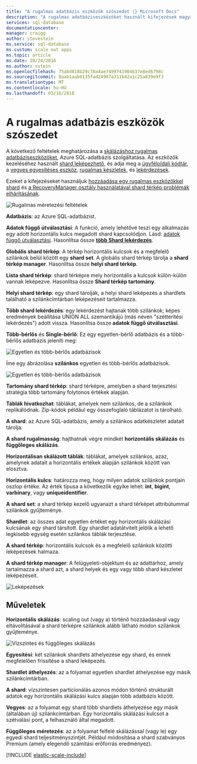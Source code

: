 ```yaml
---
title: "A rugalmas adatbázis eszközök szószedet |} Microsoft Docs"
description: "A rugalmas adatbáziseszközöket használt kifejezések magyarázatát"
services: sql-database
documentationcenter: 
manager: craigg
author: stevestein
ms.service: sql-database
ms.custom: scale out apps
ms.topic: article
ms.date: 10/24/2016
ms.author: sstein
ms.openlocfilehash: 75abd818b29c78a4ae7499741904637e8ed6798c
ms.sourcegitcommit: 8aab1aab0135fad24987a311b42a1c25a839e9f3
ms.translationtype: MT
ms.contentlocale: hu-HU
ms.lasthandoff: 03/16/2018
---
```

# <a name="elastic-database-tools-glossary"></a>A rugalmas adatbázis eszközök szószedet
A következő feltételek meghatározása a [skálázáshoz rugalmas adatbáziseszközöket](sql-database-elastic-scale-introduction.md), Azure SQL-adatbázis szolgáltatása. Az eszközök kezeléséhez használt [shard leképezhető](sql-database-elastic-scale-shard-map-management.md), és adja meg a [ügyféloldali kódtár](sql-database-elastic-database-client-library.md), a [vegyes egyesítéses eszköz](sql-database-elastic-scale-overview-split-and-merge.md), [rugalmas készletek](sql-database-elastic-pool.md), és [lekérdezések](sql-database-elastic-query-overview.md). 

Ezeket a kifejezéseket használjuk [hozzáadása egy rugalmas eszközökkel shard](sql-database-elastic-scale-add-a-shard.md) és [a RecoveryManager osztály használatával shard térkép problémák elhárításának](sql-database-elastic-database-recovery-manager.md).

![Rugalmas méretezési feltételek][1]

**Adatbázis**: az Azure SQL-adatbázist. 

**Adatok függő útválasztási**: A funkció, amely lehetővé teszi egy alkalmazás egy adott horizontális kulcs megadott shard kapcsolódjon. Lásd: [adatok függő útválasztási](sql-database-elastic-scale-data-dependent-routing.md). Hasonlítsa össze  **[több Shard lekérdezés](sql-database-elastic-scale-multishard-querying.md)**.

**Globális shard térkép**: A térkép horizontális kulcsok és a megfelelő szilánkok belül között egy **shard set**. A globális shard térkép tárolja a **shard térkép manager**. Hasonlítsa össze **helyi shard térkép**.

**Lista shard térkép**: shard térképre mely horizontális a kulcsok külön-külön vannak leképezve. Hasonlítsa össze **Shard térkép tartomány**.   

**Helyi shard térkép**: egy shard tárolják, a helyi shard leképezés a shardlets található a szilánkcímtárban leképezéseit tartalmazza.

**Több shard lekérdezés**: egy lekérdezést hajtanak több szilánkok; képes eredmények beállítása UNION ALL szemantikájú (más néven "szétterítési lekérdezés") adott vissza. Hasonlítsa össze **adatok függő útválasztási**.

**Több-bérlős** és **Single-bérlő**: Ez egy egyetlen-bérlő adatbázis és a több-bérlős adatbázis jeleníti meg:

![Egyetlen és több-bérlős adatbázisok](./media/sql-database-elastic-scale-glossary/multi-single-simple.png)

Íme egy ábrázolása **szilánkos** egyetlen és több-bérlős adatbázisok. 

![Egyetlen és több-bérlős adatbázisok](./media/sql-database-elastic-scale-glossary/shards-single-multi.png)

**Tartomány shard térkép**: shard térképre, amelyben a shard terjesztési stratégia több tartomány folytonos értékek alapján. 

**Táblák hivatkozhat**: táblákat, amelyek nem szilánkos, de a szilánkok replikálódnak. Zip-kódok például egy összefoglaló táblázatot is tárolható. 

**A shard**: az Azure SQL-adatbázis, amely a szilánkos adatkészletet adatait tárolja. 

**A shard rugalmasság**: hajthatnak végre mindkét **horizontális skálázás** és **függőleges skálázás**.

**Horizontálisan skálázott táblák**: táblákat, amelyek szilánkos, azaz, amelynek adatait a horizontális értékek alapján szilánkok között van elosztva. 

**Horizontális kulcs**: határozza meg, hogy milyen adatok szilánkok pontjain oszlop értéke. Az érték típusa a következők egyike lehet: **int**, **bigint**, **varbinary**, vagy **uniqueidentifier**. 

**A shard set**: a shard térkép kezelő ugyanazt a shard térképet attribútummal szilánkok gyűjteménye.  

**Shardlet**: az összes adat egyetlen értéket egy horizontális skálázási kulcsának egy shard társított. Egy shardlet adatátvitelt jelölik a lehető legkisebb egység esetén szilánkos táblák terjesztése. 

**A shard térkép**: horizontális kulcsok és a megfelelő szilánkok közötti leképezések halmaza.

**A shard térkép manager**: A felügyeleti-objektum és az adattárhoz, amely tartalmazza a shard azt, a shard helyek és egy vagy több shard készletet leképezéseit.

![Leképezések][2]

## <a name="verbs"></a>Műveletek
**Horizontális skálázás**: scaling out (vagy a) történő hozzáadásával vagy eltávolításával a shard térképre szilánkok alább látható módon szilánkok gyűjteménye.

![Vízszintes és függőleges skálázás][3]

**Egyesítési**: két szilánkok shardlets áthelyezése egy shard, és ennek megfelelően frissítése a shard leképezés.

**Shardlet áthelyezés**: az a folyamat egyetlen shardlet áthelyezése egy másik szilánkcímtárban. 

**A shard**: vízszintesen particionálás azonos módon történő strukturált adatok egy horizontális skálázási kulcs alapján több adatbázis között.

**Vegyes**: az a folyamat egy shard több shardlets áthelyezése egy másik (általában új) szilánkcímtárban. Egy horizontális skálázási kulcsot a szétválási pont, a felhasználó által megadott.

**Függőleges méretezés**: az a folyamat felfelé skálázással (vagy le) egy egyedi shard teljesítményszintjét. Például módosítása a shard szabványos Premium (amely elegendő számítási erőforrás eredményez). 

[!INCLUDE [elastic-scale-include](../../includes/elastic-scale-include.md)]

<!--Image references-->
[1]: ./media/sql-database-elastic-scale-glossary/glossary.png
[2]: ./media/sql-database-elastic-scale-glossary/mappings.png
[3]: ./media/sql-database-elastic-scale-glossary/h_versus_vert.png

